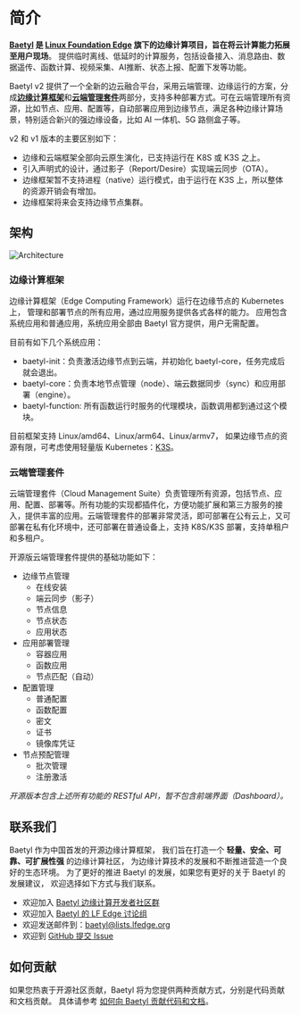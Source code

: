 # 简介

**[Baetyl](https://baetyl.io) 是 [Linux Foundation Edge](https://www.lfedge.org) 
旗下的边缘计算项目，旨在将云计算能力拓展至用户现场**。
提供临时离线、低延时的计算服务，包括设备接入、消息路由、数据遥传、函数计算、视频采集、AI推断、状态上报、配置下发等功能。

Baetyl v2 提供了一个全新的边云融合平台，采用云端管理、边缘运行的方案，分成[**边缘计算框架**](https://github.com/baetyl/baetyl)和[**云端管理套件**](https://github.com/baetyl/baetyl-cloud)两部分，支持多种部署方式。可在云端管理所有资源，比如节点、应用、配置等，自动部署应用到边缘节点，满足各种边缘计算场景，特别适合新兴的强边缘设备，比如 AI 一体机、5G 路侧盒子等。

v2 和 v1 版本的主要区别如下：
* 边缘和云端框架全部向云原生演化，已支持运行在 K8S 或 K3S 之上。
* 引入声明式的设计，通过影子（Report/Desire）实现端云同步（OTA）。
* 边缘框架暂不支持进程（native）运行模式，由于运行在 K3S 上，所以整体的资源开销会有增加。
* 边缘框架将来会支持边缘节点集群。

## 架构

![Architecture](./images/overview/baetyl-arch-v2.svg)

### 边缘计算框架

边缘计算框架（Edge Computing Framework）运行在边缘节点的 Kubernetes 上，
管理和部署节点的所有应用，通过应用服务提供各式各样的能力。
应用包含系统应用和普通应用，系统应用全部由 Baetyl 官方提供，用户无需配置。

目前有如下几个系统应用：
* baetyl-init：负责激活边缘节点到云端，并初始化 baetyl-core，任务完成后就会退出。
* baetyl-core：负责本地节点管理（node）、端云数据同步（sync）和应用部署（engine）。
* baetyl-function: 所有函数运行时服务的代理模块，函数调用都到通过这个模块。

目前框架支持 Linux/amd64、Linux/arm64、Linux/armv7，
如果边缘节点的资源有限，可考虑使用轻量版 Kubernetes：[K3S](https://k3s.io/)。

### 云端管理套件

云端管理套件（Cloud Management Suite）负责管理所有资源，包括节点、应用、配置、部署等。所有功能的实现都插件化，方便功能扩展和第三方服务的接入，提供丰富的应用。云端管理套件的部署非常灵活，即可部署在公有云上，又可部署在私有化环境中，还可部署在普通设备上，支持 K8S/K3S 部署，支持单租户和多租户。

开源版云端管理套件提供的基础功能如下：
* 边缘节点管理
    * 在线安装
    * 端云同步（影子）
    * 节点信息
    * 节点状态
    * 应用状态
* 应用部署管理
    * 容器应用
    * 函数应用
    * 节点匹配（自动）
* 配置管理
    * 普通配置
    * 函数配置
    * 密文
    * 证书
    * 镜像库凭证
* 节点预配管理
    * 批次管理
    * 注册激活

_开源版本包含上述所有功能的 RESTful API，暂不包含前端界面（Dashboard）。_

## 联系我们

Baetyl 作为中国首发的开源边缘计算框架，
我们旨在打造一个 **轻量、安全、可靠、可扩展性强** 的边缘计算社区，
为边缘计算技术的发展和不断推进营造一个良好的生态环境。
为了更好的推进 Baetyl 的发展，如果您有更好的关于 Baetyl 的发展建议，
欢迎选择如下方式与我们联系。

- 欢迎加入 [Baetyl 边缘计算开发者社区群](https://baetyl.bj.bcebos.com/Wechat/Wechat-Baetyl.png)
- 欢迎加入 [Baetyl 的 LF Edge 讨论组](https://lists.lfedge.org/g/baetyl/topics)
- 欢迎发送邮件到：<baetyl@lists.lfedge.org>
- 欢迎到 [GitHub 提交 Issue](https://github.com/baetyl/baetyl/issues)

## 如何贡献

如果您热衷于开源社区贡献，Baetyl 将为您提供两种贡献方式，分别是代码贡献和文档贡献。
具体请参考 [如何向 Baetyl 贡献代码和文档](./docs/contributing_cn.md)。